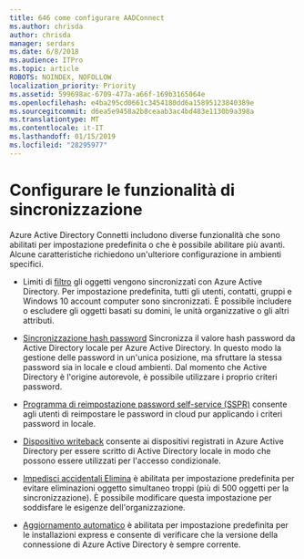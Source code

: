 ```yaml
---
title: 646 come configurare AADConnect
ms.author: chrisda
author: chrisda
manager: serdars
ms.date: 6/8/2018
ms.audience: ITPro
ms.topic: article
ROBOTS: NOINDEX, NOFOLLOW
localization_priority: Priority
ms.assetid: 599698ac-6709-477a-a66f-169b3165064e
ms.openlocfilehash: e4ba295cd0661c3454180dd6a15895123840389e
ms.sourcegitcommit: d6ea5e9458a2b8ceaab3ac4bd483e1130b9a398a
ms.translationtype: MT
ms.contentlocale: it-IT
ms.lasthandoff: 01/15/2019
ms.locfileid: "28295977"
---
```

# <a name="configure-sync-features"></a>Configurare le funzionalità di sincronizzazione

Azure Active Directory Connetti includono diverse funzionalità che sono abilitati per impostazione predefinita o che è possibile abilitare più avanti. Alcune caratteristiche richiedono un'ulteriore configurazione in ambienti specifici.
  
- Limiti di [filtro](https://docs.microsoft.com/azure/active-directory/connect/active-directory-aadconnectsync-configure-filtering) gli oggetti vengono sincronizzati con Azure Active Directory. Per impostazione predefinita, tutti gli utenti, contatti, gruppi e Windows 10 account computer sono sincronizzati. È possibile includere o escludere gli oggetti basati su domini, le unità organizzative o gli altri attributi. 
    
- [Sincronizzazione hash password](https://docs.microsoft.com/azure/active-directory/connect/active-directory-aadconnectsync-implement-password-hash-synchronization) Sincronizza il valore hash password da Active Directory locale per Azure Active Directory. In questo modo la gestione delle password in un'unica posizione, ma sfruttare la stessa password sia in locale e cloud ambienti. Dal momento che Active Directory è l'origine autorevole, è possibile utilizzare i proprio criteri password. 
    
- [Programma di reimpostazione password self-service (SSPR)](https://docs.microsoft.com/azure/active-directory/authentication/quickstart-sspr) consente agli utenti di reimpostare le password in cloud pur applicando i criteri password in locale. 
    
- [Dispositivo writeback](https://docs.microsoft.com/azure/active-directory/connect/active-directory-aadconnect-feature-device-writeback) consente ai dispositivi registrati in Azure Active Directory per essere scritto di Active Directory locale in modo che possono essere utilizzati per l'accesso condizionale. 
    
- [Impedisci accidentali Elimina](https://docs.microsoft.com/azure/active-directory/connect/active-directory-aadconnectsync-feature-prevent-accidental-deletes) è abilitata per impostazione predefinita per evitare eliminazioni oggetto simultaneo troppi (più di 500 oggetti per la sincronizzazione). È possibile modificare questa impostazione per soddisfare le esigenze dell'organizzazione. 
    
- [Aggiornamento automatico](https://docs.microsoft.com/azure/active-directory/connect/active-directory-aadconnect-feature-automatic-upgrade) è abilitata per impostazione predefinita per le installazioni express e consente di verificare che la versione della connessione di Azure Active Directory è sempre corrente. 
    

